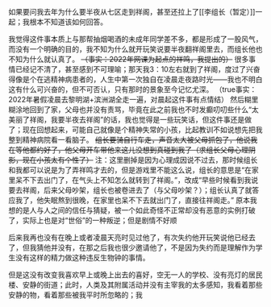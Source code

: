 如果要问我去年为什么要半夜从七区走到祥阁，甚至还拉上了[[李组长（暂定）]]一起；我根本不知道该如何回答。

我觉得这件事本质上与那帮抽烟喝酒的未成年同学差不多，都是形成了一股风气，而没有一个明确的目的，我不知为什么就开玩笑说要半夜翻祥阁里去，而组长他也不知为什么就认真了。
~~（事实：2022年网课为起点的祥鸣，我提出的）~~
很多事情已经记不清了，甚至感到不可理喻；那天我3：10左右就到了祥阁，度过了兴奋得像是个在逃精神病患者的，人生中第一次独自在凌晨走夜路时光——我也不明白这有什么可兴奋的，但不可否认，只有那时的景象至今记忆尤深。
（true事实：2022年暑假凌晨去黎明湖+滨洲湖全走一遍，对晨起这件事有点情结）
然后糊里糊涂地回到了家，父母也并没有责骂，毕竟在此之前我也不时发癫叨叨些什么“太美丽了祥阁，我要半夜去祥阁”的话，我也觉得是一些玩笑话，但这件事还是做了；现在回想起来，可能自己就像是个精神失常的小孩，比起教训不如说想先把我整到精神病院看一看脑子。
~~组长要骑自行车走，声音太大被父母抓包了，他说我在等他都约好了，他父母开车带他来这儿没想到真碰到我了（求组长父母心理阴影，现在小孩太有个性了）~~
	注：这里删掉是因为心理成因说不过去，那时候组长和我都可以说是为了弄祥鸣才去的，但是游戏里不能这么说，组长的意思是“在家里呆不下去出门了，在气头上不知怎么就转到了祥阁。”，改成“早些时候看到我说要去祥阁，后来父母吵架，组长也被卷进去了（与父母吵架？）；组长认真了就答应我了，他失眠熬到很晚，在家里也呆不下去就出门了，直接往祥阁走。”
	原本我想的是人与人之间的信任与猜疑，被一个如此奇怪不正常却没有恶意的实例打破了，实际上也是对“世俗”的一种叛逆；但是剧情不好顺

后来我再也没有在晚上或者凌晨天亮时见过他了，有次失约他开玩笑说他已经去了，但我猜他并没有，在那之后我也很少邀请他了，不是因为失约而是理解作为学生没有这样的精力做这种违反生物钟的事情。

但是这没有改变我喜欢早上或晚上出去的喜好，空无一人的学校、没有亮灯的居民楼、安静的街道；此时，人类及其附属活动并没有主宰我的太多感知，我看着那些安静的物，看着那些被我平时所忽略的；我